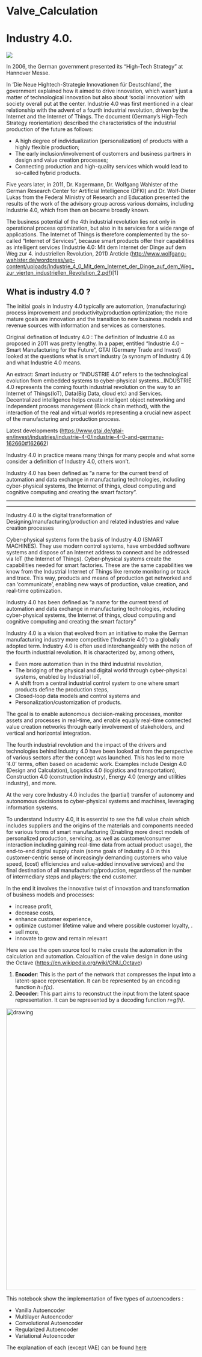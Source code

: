 # Valve_Calculation

# Industry 4.0.
![]({https://github.com/DECONTECH/Valve_Calculation/blob/main/Industry_4.jpg})

In 2006, the German government presented its “High-Tech Strategy” at Hannover Messe.

In ‘Die Neue Hightech-Strategie Innovationen für Deutschland’, the government explained how it aimed to drive innovation, which wasn’t just a matter of technological innovation but also about ‘social innovation’ with society overall put at the center.
Industrie 4.0 was first mentioned in a clear relationship with the advent of a fourth industrial revolution, driven by the Internet and the Internet of Things. The document (Germany’s High-Tech Strategy reorientation) described the characteristics of the industrial production of the future as follows:
* A high degree of individualization (personalization) of products with a highly flexible production;
* The early inclusion/involvement of customers and business partners in design and value creation processes;
* Connecting production and high-quality services which would lead to so-called hybrid products.

Five years later, in 2011, Dr. Kagermann, Dr. Wolfgang Wahlster of the German Research Center for Artificial Intelligence (DFKI) and Dr. Wolf-Dieter Lukas from the Federal Ministry of Research and Education presented the results of the work of the advisory group across various domains, including Industrie 4.0, which from then on became broadly known.

The business potential of the 4th industrial revolution lies not only in operational process optimization, but also in its services for a wide range of applications. The Internet of Things is therefore complemented by the so-called “Internet of Services”, because smart products offer their capabilities as intelligent services (Industrie 4.0: Mit dem Internet der Dinge auf dem Weg zur 4. industriellen Revolution, 2011) Arcticle (http://www.wolfgang-wahlster.de/wordpress/wp-content/uploads/Industrie_4_0_Mit_dem_Internet_der_Dinge_auf_dem_Weg_zur_vierten_industriellen_Revolution_2.pdf)[1]

## What is industry 4.0 ?
The initial goals in Industry 4.0 typically are automation, (manufacturing) process improvement and productivity/production optimization; the more mature goals are innovation and the transition to new business models and revenue sources with information and services as cornerstones.

Original defination of Industry 4.0 : The definition of Industrie 4.0 as proposed in 2011 was pretty lengthy. In a paper, entitled “Industrie 4.0 – Smart Manufacturing for the Future”, GTAI (Germany Trade and Invest) looked at the questions what is smart industry (a synonym of Industry 4.0) and what Industrie 4.0 means.

An extract: Smart industry or “INDUSTRIE 4.0” refers to the technological evolution from embedded systems to cyber-physical systems…INDUSTRIE 4.0 represents the coming fourth industrial revolution on the way to an Internet of Things(IoT), Data(Big Data, cloud etc) and Services. Decentralized intelligence helps create intelligent object networking and independent process management (Block chain method), with the interaction of the real and virtual worlds representing a crucial new aspect of the manufacturing and production process.

Latest developments (https://www.gtai.de/gtai-en/invest/industries/industrie-4-0/industrie-4-0-and-germany-162660#162662)

Industry 4.0 in practice means many things for many people and what some consider a definition of Industry 4.0, others won’t.

Industry 4.0 has been defined as “a name for the current trend of automation and data exchange in manufacturing technologies, including cyber-physical systems, the Internet of things, cloud computing and cognitive computing and creating the smart factory”.

----------------------------------------------------
----------------------------------------------------

Industry 4.0 is the digital transformation of Designing/manufacturing/production and related industries and value creation processes

Cyber-physical systems form the basis of Industry 4.0 (SMART MACHINES). They use modern control systems, have embedded software systems and dispose of an Internet address to connect and be addressed via IoT (the Internet of Things).
Cyber-physical systems create the capabilities needed for smart factories. These are the same capabilities we know from the Industrial Internet of Things like remote monitoring or track and trace. This way, products and means of production get networked and can ‘communicate’, enabling new ways of production, value creation, and real-time optimization.

Industry 4.0 has been defined as “a name for the current trend of automation and data exchange in manufacturing technologies, including cyber-physical systems, the Internet of things, cloud computing and cognitive computing and creating the smart factory”

Industry 4.0 is a vision that evolved from an initiative to make the German manufacturing industry more competitive (‘Industrie 4.0’) to a globally adopted term.
Industry 4.0 is often used interchangeably with the notion of the fourth industrial revolution. It is characterized by, among others,
* Even more automation than in the third industrial revolution,
* The bridging of the physical and digital world through cyber-physical systems, enabled by Industrial IoT,
* A shift from a central industrial control system to one where smart products define the production steps,
* Closed-loop data models and control systems and
* Personalization/customization of products.

The goal is to enable autonomous decision-making processes, monitor assets and processes in real-time, and enable equally real-time connected value creation networks through early involvement of stakeholders, and vertical and horizontal integration.

The fourth industrial revolution and the impact of the drivers and technologies behind Industry 4.0 have been looked at from the perspective of various sectors after the concept was launched. This has led to more ‘4.0’ terms, often based on academic work. Examples include Design 4.0 (Design and Calculation), Logistics 4.0 (logistics and transportation), Construction 4.0 (construction industry), Energy 4.0 (energy and utilities industry), and more.

At the very core Industry 4.0 includes the (partial) transfer of autonomy and autonomous decisions to cyber-physical systems and machines, leveraging information systems.

To understand Industry 4.0, it is essential to see the full value chain which includes suppliers and the origins of the materials and components needed for various forms of smart manufacturing (Enabling more direct models of personalized production, servicing, as well as customer/consumer interaction including gaining real-time data from actual product usage), the end-to-end digital supply chain (some goals of Industry 4.0 in this customer-centric sense of increasingly demanding customers who value speed, (cost) efficiencies and value-added innovative services) and the final destination of all manufacturing/production, regardless of the number of intermediary steps and players: the end customer.

In the end it involves the innovative twist of innovation and transformation of business models and processes: 
- increase profit, 
- decrease costs, 
- enhance customer experience, 
- optimize customer lifetime value and where possible customer loyalty, .
- sell more, 
- innovate to grow and remain relevant

Here we use the open source tool to make create the automation in the calculation and automation.
Calcualtion of the valve design in done using the Octave (https://en.wikipedia.org/wiki/GNU_Octave)

1. **Encoder**: This is the part of the network that compresses the input into a latent-space representation. It can be represented by an encoding function _h=f(x)_.
2. **Decoder**: This part aims to reconstruct the input from the latent space representation. It can be represented by a decoding function _r=g(h)_.

<img src="https://nathanhubens.github.io/posts/images/autoencoders/AE.png" alt="drawing" width="750"/>

This notebook show the implementation of five types of autoencoders :

* Vanilla Autoencoder
* Multilayer Autoencoder
* Convolutional Autoencoder
* Regularized Autoencoder
* Variational Autoencoder

The explanation of each (except VAE) can be found [here](https://towardsdatascience.com/deep-inside-autoencoders-7e41f319999f)
